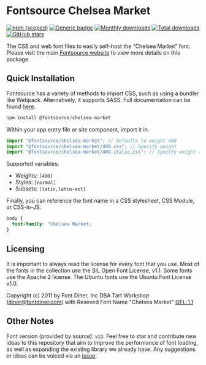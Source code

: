 # Fontsource Chelsea Market

[![npm (scoped)](https://img.shields.io/npm/v/@fontsource/chelsea-market?color=brightgreen)](https://www.npmjs.com/package/@fontsource/chelsea-market) [![Generic badge](https://img.shields.io/badge/fontsource-passing-brightgreen)](https://github.com/fontsource/fontsource) [![Monthly downloads](https://badgen.net/npm/dm/@fontsource/chelsea-market)](https://github.com/fontsource/fontsource) [![Total downloads](https://badgen.net/npm/dt/@fontsource/chelsea-market)](https://github.com/fontsource/fontsource) [![GitHub stars](https://img.shields.io/github/stars/fontsource/fontsource.svg?style=social&label=Star)](https://github.com/fontsource/fontsource/stargazers)

The CSS and web font files to easily self-host the “Chelsea Market” font. Please visit the main [Fontsource website](https://fontsource.org/fonts/chelsea-market) to view more details on this package.

## Quick Installation

Fontsource has a variety of methods to import CSS, such as using a bundler like Webpack. Alternatively, it supports SASS. Full documentation can be found [here](https://beta.fontsource.org/docs/getting-started/introduction).

```javascript
npm install @fontsource/chelsea-market
```

Within your app entry file or site component, import it in.

```javascript
import "@fontsource/chelsea-market"; // Defaults to weight 400
import "@fontsource/chelsea-market/400.css"; // Specify weight
import "@fontsource/chelsea-market/400-italic.css"; // Specify weight and style

```

Supported variables:
- Weights: `[400]`
- Styles: `[normal]`
- Subsets: `[latin,latin-ext]`

Finally, you can reference the font name in a CSS stylesheet, CSS Module, or CSS-in-JS.

```css
body {
  font-family: "Chelsea Market;
}
```

## Licensing
It is important to always read the license for every font that you use.
Most of the fonts in the collection use the SIL Open Font License, v1.1. Some fonts use the Apache 2 license. The Ubuntu fonts use the Ubuntu Font License v1.0.

Copyright (c) 2011 by Font Diner, Inc DBA Tart Workshop (diner@fontdiner.com) with Reseved Font Name "Chelsea Market"
[OFL-1.1](http://scripts.sil.org/OFL)

## Other Notes
Font version (provided by source): `v13`.
Feel free to star and contribute new ideas to this repository that aim to improve the performance of font loading, as well as expanding the existing library we already have. Any suggestions or ideas can be voiced via an [issue](https://github.com/fontsource/fontsource/issues).
